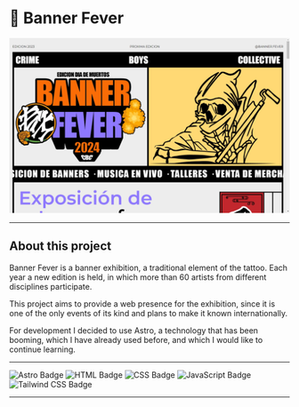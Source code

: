 # **🚩 Banner Fever**

![Project Screenshot](web-screenshot.jpeg)

---

## About this project

Banner Fever is a banner exhibition, a traditional element of the tattoo. Each year a new edition is held, in which more than 60 artists from different disciplines participate.

This project aims to provide a web presence for the exhibition, since it is one of the only events of its kind and plans to make it known internationally.

For development I decided to use Astro, a technology that has been booming, which I have already used before, and which I would like to continue learning.

---

![Astro Badge](https://img.shields.io/badge/Astro-000000?style=for-the-badge&logo=astro&logoColor=white)
![HTML Badge](https://img.shields.io/badge/HTML5-E34F26?style=for-the-badge&logo=html5&logoColor=white)
![CSS Badge](https://img.shields.io/badge/CSS3-1572B6?style=for-the-badge&logo=css3&logoColor=white)
![JavaScript Badge](https://img.shields.io/badge/JavaScript-F7DF1E?style=for-the-badge&logo=javascript&logoColor=black)
![Tailwind CSS Badge](https://img.shields.io/badge/Tailwind_CSS-38B2AC?style=for-the-badge&logo=tailwind-css&logoColor=white)

---

